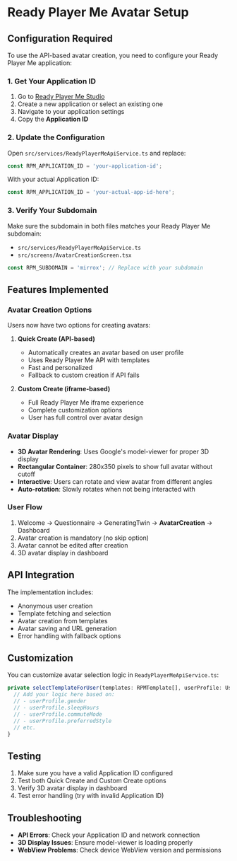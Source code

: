 # Ready Player Me Avatar Setup

## Configuration Required

To use the API-based avatar creation, you need to configure your Ready Player Me application:

### 1. Get Your Application ID

1. Go to [Ready Player Me Studio](https://studio.readyplayer.me/)
2. Create a new application or select an existing one
3. Navigate to your application settings
4. Copy the **Application ID**

### 2. Update the Configuration

Open `src/services/ReadyPlayerMeApiService.ts` and replace:

```typescript
const RPM_APPLICATION_ID = 'your-application-id';
```

With your actual Application ID:

```typescript
const RPM_APPLICATION_ID = 'your-actual-app-id-here';
```

### 3. Verify Your Subdomain

Make sure the subdomain in both files matches your Ready Player Me subdomain:

- `src/services/ReadyPlayerMeApiService.ts`
- `src/screens/AvatarCreationScreen.tsx`

```typescript
const RPM_SUBDOMAIN = 'mirrox'; // Replace with your subdomain
```

## Features Implemented

### Avatar Creation Options

Users now have two options for creating avatars:

1. **Quick Create (API-based)**
   - Automatically creates an avatar based on user profile
   - Uses Ready Player Me API with templates
   - Fast and personalized
   - Fallback to custom creation if API fails

2. **Custom Create (iframe-based)**
   - Full Ready Player Me iframe experience
   - Complete customization options
   - User has full control over avatar design

### Avatar Display

- **3D Avatar Rendering**: Uses Google's model-viewer for proper 3D display
- **Rectangular Container**: 280x350 pixels to show full avatar without cutoff
- **Interactive**: Users can rotate and view avatar from different angles
- **Auto-rotation**: Slowly rotates when not being interacted with

### User Flow

1. Welcome → Questionnaire → GeneratingTwin → **AvatarCreation** → Dashboard
2. Avatar creation is mandatory (no skip option)
3. Avatar cannot be edited after creation
4. 3D avatar display in dashboard

## API Integration

The implementation includes:

- Anonymous user creation
- Template fetching and selection
- Avatar creation from templates
- Avatar saving and URL generation
- Error handling with fallback options

## Customization

You can customize avatar selection logic in `ReadyPlayerMeApiService.ts`:

```typescript
private selectTemplateForUser(templates: RPMTemplate[], userProfile: UserProfile): RPMTemplate {
  // Add your logic here based on:
  // - userProfile.gender
  // - userProfile.sleepHours
  // - userProfile.commuteMode
  // - userProfile.preferredStyle
  // etc.
}
```

## Testing

1. Make sure you have a valid Application ID configured
2. Test both Quick Create and Custom Create options
3. Verify 3D avatar display in dashboard
4. Test error handling (try with invalid Application ID)

## Troubleshooting

- **API Errors**: Check your Application ID and network connection
- **3D Display Issues**: Ensure model-viewer is loading properly
- **WebView Problems**: Check device WebView version and permissions
